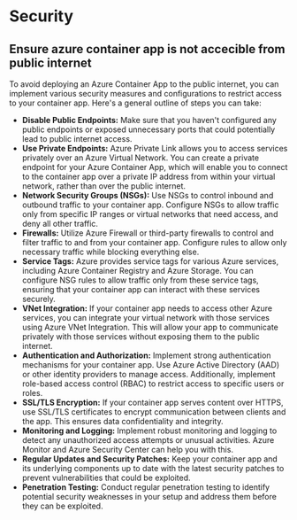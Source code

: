 # Security

## Ensure azure container app is not accecible from public internet
To avoid deploying an Azure Container App to the public internet, you can implement various security measures and configurations to restrict access to your container app. Here's a general outline of steps you can take:
- **Disable Public Endpoints:** Make sure that you haven't configured any public endpoints or exposed unnecessary ports that could potentially lead to public internet access.
- **Use Private Endpoints:** Azure Private Link allows you to access services privately over an Azure Virtual Network. You can create a private endpoint for your Azure Container App, which will enable you to connect to the container app over a private IP address from within your virtual network, rather than over the public internet.
- **Network Security Groups (NSGs):** Use NSGs to control inbound and outbound traffic to your container app. Configure NSGs to allow traffic only from specific IP ranges or virtual networks that need access, and deny all other traffic.
- **Firewalls:** Utilize Azure Firewall or third-party firewalls to control and filter traffic to and from your container app. Configure rules to allow only necessary traffic while blocking everything else.
- **Service Tags:** Azure provides service tags for various Azure services, including Azure Container Registry and Azure Storage. You can configure NSG rules to allow traffic only from these service tags, ensuring that your container app can interact with these services securely.
-  **VNet Integration:** If your container app needs to access other Azure services, you can integrate your virtual network with those services using Azure VNet Integration. This will allow your app to communicate privately with those services without exposing them to the public internet.
- **Authentication and Authorization:** Implement strong authentication mechanisms for your container app. Use Azure Active Directory (AAD) or other identity providers to manage access. Additionally, implement role-based access control (RBAC) to restrict access to specific users or roles.
- **SSL/TLS Encryption:** If your container app serves content over HTTPS, use SSL/TLS certificates to encrypt communication between clients and the app. This ensures data confidentiality and integrity.
- **Monitoring and Logging:** Implement robust monitoring and logging to detect any unauthorized access attempts or unusual activities. Azure Monitor and Azure Security Center can help you with this.
- **Regular Updates and Security Patches:** Keep your container app and its underlying components up to date with the latest security patches to prevent vulnerabilities that could be exploited.
- **Penetration Testing:** Conduct regular penetration testing to identify potential security weaknesses in your setup and address them before they can be exploited.
